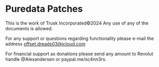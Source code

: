 # Puredata Patches

This is the work of Trusk Incorporated©2024 
Any use of any of the documents is allowed.


For any support or questions regarding functionality please e-mail the address offset.dreads03@icloud.com


For financial support as donations please send any amount to Revolut handle @Alexandersen or paypal.me/sc4nn3rs. 
